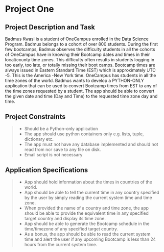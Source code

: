 # Project One 

## Project Description and Task

Badmus Kwasi is a student of OneCampus enrolled in the Data Science Program. Badmus belongs to a cohort of over 800 students. 
During the first few bootcamps, Badmus observes the difficulty students in all the cohorts of OneCampus have in knowing their Bootcamp dates and times in their 
local/county time zones. This difficulty often results in students logging in too early, too late, or totally missing their boot camps. Bootcamp times are always 
issued in Eastern Standard Time (EST) which is approximately UTC -5. This is the America -New York time. OneCampus has students in all the time zones of the world.
Badmus wants to develop a PYTHON-ONLY application that can be used to convert Bootcamp times from EST to any of the time zones requested by a student. The app should 
be able to convert the given date and time (Day and Time) to the requested time zone day and time.

## Project Constraints

>- Should be a Python-only application
>- The app should use python containers only e.g. lists, tuple, dictionary etc.
>- The app must not have any database implemented and should not read from nor save to any file on disk.
>- Email script is not necessary

## Application Specifications

>- App should hold information about the times in countries of the world.
>- App should be able to tell the current time in any country specified by the user by simply reading the current system time and time zone.
>- When provided the name of a country and time zone, the app should be able to provide the equivalent time in any specified target country and display its time zone.
>- App should be able to generate the Bootcamp schedule in the time/timezone of any specified target country.
>- As a bonus, the app should be able to read the current system time and alert the user if any upcoming Bootcamp is less than 24 hours from the current system time.
